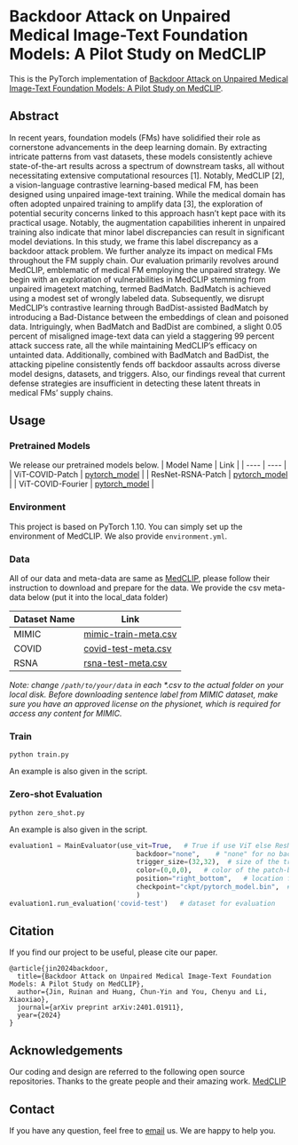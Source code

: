 # Backdoor Attack on Unpaired Medical Image-Text Foundation Models: A Pilot Study on MedCLIP

This is the PyTorch implementation of [Backdoor Attack on Unpaired Medical Image-Text Foundation Models: A Pilot Study on MedCLIP](https://arxiv.org/pdf/2401.01911.pdf).

## Abstract
In recent years, foundation models (FMs) have solidified their role as cornerstone advancements in the deep
learning domain. By extracting intricate patterns from vast datasets, these models consistently achieve state-of-the-art results
across a spectrum of downstream tasks, all without necessitating extensive computational resources [1]. Notably, MedCLIP [2],
a vision-language contrastive learning-based medical FM, has been designed using unpaired image-text training. While the
medical domain has often adopted unpaired training to amplify data [3], the exploration of potential security concerns linked to
this approach hasn’t kept pace with its practical usage. Notably, the augmentation capabilities inherent in unpaired training also
indicate that minor label discrepancies can result in significant model deviations. In this study, we frame this label discrepancy
as a backdoor attack problem. We further analyze its impact on medical FMs throughout the FM supply chain. Our evaluation
primarily revolves around MedCLIP, emblematic of medical FM employing the unpaired strategy. We begin with an exploration
of vulnerabilities in MedCLIP stemming from unpaired imagetext matching, termed BadMatch. BadMatch is achieved using a modest set of wrongly labeled data. Subsequently, we disrupt MedCLIP’s contrastive learning through BadDist-assisted BadMatch by introducing a Bad-Distance between the embeddings of clean and poisoned data. Intriguingly, when BadMatch and BadDist are combined, a slight 0.05 percent of misaligned image-text data can yield a staggering 99 percent attack success rate, all the while maintaining MedCLIP’s efficacy on untainted data. Additionally, combined with BadMatch and BadDist, the attacking pipeline consistently fends off backdoor assaults across diverse model designs, datasets, and triggers. Also, our findings reveal that current defense strategies are insufficient in detecting these latent threats in medical FMs’ supply chains.

## Usage

### Pretrained Models
We release our pretrained models below.
|  Model Name   | Link  |
|  ----  | ----  |
| ViT-COVID-Patch  | [pytorch_model](https://drive.google.com/file/d/1EMFsfcS-LIYvGXttBrbLwlRFgZg5eFZs/view?usp=sharing) |
| ResNet-RSNA-Patch  | [pytorch_model](https://drive.google.com/file/d/130L1YamzbJK9A9z6iuj-YFQJFckbNI1f/view?usp=sharing) |
| ViT-COVID-Fourier  | [pytorch_model](https://drive.google.com/file/d/1uJ32oeeUvM0MjzK2dEh6md_vg7i8eQ94/view?usp=sharing) |

### Environment
This project is based on PyTorch 1.10. You can simply set up the environment of MedCLIP. We also provide `environment.yml`.

### Data
All of our data and meta-data are same as [MedCLIP](https://github.com/RyanWangZf/MedCLIP), please follow their instruction to download and prepare for the data. We provide the csv meta-data below (put it into the local_data folder)

|  Dataset Name   | Link  |
|  ----  | ----  |
| MIMIC  | [mimic-train-meta.csv](https://drive.google.com/file/d/1Kxx10NIBAfU14_CK5SQdSp8A1hI5NU_1/view?usp=sharing) |
| COVID  | [covid-test-meta.csv](https://drive.google.com/file/d/1n7NCn1b5oLSY-5k9lL5i_4ukKSAvMmwe/view?usp=sharing) |
| RSNA  | [rsna-test-meta.csv](https://drive.google.com/file/d/1-YwJCiS3T3dJgpbTdy2VNyfsczEjjpLS/view?usp=sharing) |

_Note: change `/path/to/your/data` in each *.csv to the actual folder on your local disk. Before downloading sentence label from MIMIC dataset, make sure you have an approved license on the physionet, which is required for access any content for MIMIC._

### Train
```
python train.py
```
An example is also given in the script.

### Zero-shot Evaluation
```
python zero_shot.py
```
An example is also given in the script.

```python
evaluation1 = MainEvaluator(use_vit=True,   # True if use ViT else ResNet
                                backdoor="none",    # "none" for no backdoor attack, "patch" for badnet trigger, "fourier" for fourier trigger
                                trigger_size=(32,32),  # size of the trigger for patch-based trigger
                                color=(0,0,0),   # color of the patch-based trigger
                                position="right_bottom",   # location for the patch-based trigger
                                checkpoint="ckpt/pytorch_model.bin",  # path for the checkpoint
                                )
evaluation1.run_evaluation('covid-test')   # dataset for evaluation
```

## Citation
If you find our project to be useful, please cite our paper.
```
@article{jin2024backdoor,
  title={Backdoor Attack on Unpaired Medical Image-Text Foundation Models: A Pilot Study on MedCLIP},
  author={Jin, Ruinan and Huang, Chun-Yin and You, Chenyu and Li, Xiaoxiao},
  journal={arXiv preprint arXiv:2401.01911},
  year={2024}
}
```

## Acknowledgements
Our coding and design are referred to the following open source repositories. Thanks to the greate people and their amazing work.
[MedCLIP](https://github.com/RyanWangZf/MedCLIP)

## Contact
If you have any question, feel free to [email](mailto:ruinanjin@alumni.ubc.ca) us. We are happy to help you.
